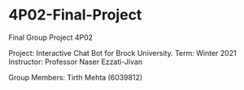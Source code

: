 # 4P02-Final-Project
Final Group Project 4P02

Project: Interactive Chat Bot for Brock University.
Term: Winter 2021
Instructor: Professor Naser Ezzati-Jivan

Group Members:
Tirth Mehta (6039812)

